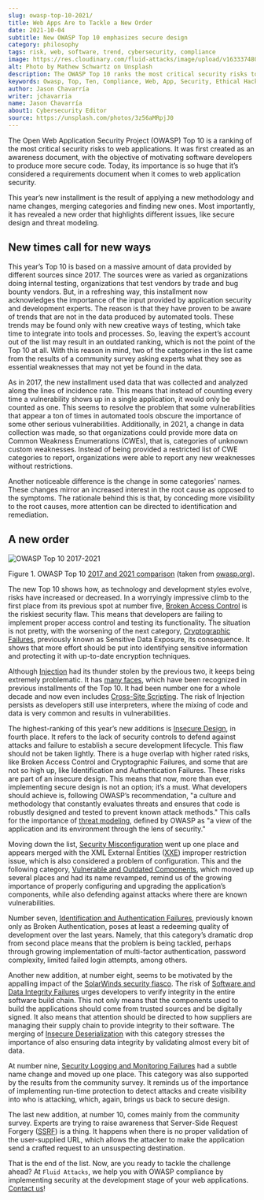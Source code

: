 ```yaml
---
slug: owasp-top-10-2021/
title: Web Apps Are to Tackle a New Order
date: 2021-10-04
subtitle: New OWASP Top 10 emphasizes secure design
category: philosophy
tags: risk, web, software, trend, cybersecurity, compliance
image: https://res.cloudinary.com/fluid-attacks/image/upload/v1633374808/blog/owasp-top-10-2021/cover_owasp.webp
alt: Photo by Mathew Schwartz on Unsplash
description: The OWASP Top 10 ranks the most critical security risks to web applications. The 2021 installment comes with new categories, name changes and a new order.
keywords: Owasp, Top, Ten, Compliance, Web, App, Security, Ethical Hacking, Pentesting
author: Jason Chavarría
writer: jchavarria
name: Jason Chavarría
about1: Cybersecurity Editor
source: https://unsplash.com/photos/3z56aMRpjJ0
---
```


The Open Web Application Security Project (OWASP) Top 10 is a ranking of
the most critical security risks to web applications. It was first
created as an awareness document, with the objective of motivating
software developers to produce more secure code. Today, its importance
is so huge that it’s considered a requirements document when it comes to
web application security.

This year’s new installment is the result of applying a new methodology
and name changes, merging categories and finding new ones. Most
importantly, it has revealed a new order that highlights different
issues, like secure design and threat modeling.

## New times call for new ways

This year’s Top 10 is based on a massive amount of data provided by
different sources since 2017. The sources were as varied as
organizations doing internal testing, organizations that test vendors by
trade and bug bounty vendors. But, in a refreshing way, this installment
now acknowledges the importance of the input provided by application
security and development experts. The reason is that they have proven to
be aware of trends that are not in the data produced by automated tools.
These trends may be found only with new creative ways of testing, which
take time to integrate into tools and processes. So, leaving the
expert’s account out of the list may result in an outdated ranking,
which is not the point of the Top 10 at all. With this reason in mind,
two of the categories in the list came from the results of a community
survey asking experts what they see as essential weaknesses that may not
yet be found in the data.

As in 2017, the new installment used data that was collected and
analyzed along the lines of incidence rate. This means that instead of
counting every time a vulnerability shows up in a single application, it
would only be counted as one. This seems to resolve the problem that
some vulnerabilities that appear a ton of times in automated tools
obscure the importance of some other serious vulnerabilities.
Additionally, in 2021, a change in data collection was made, so that
organizations could provide more data on Common Weakness Enumerations
(CWEs), that is, categories of unknown custom weaknesses. Instead of
being provided a restricted list of CWE categories to report,
organizations were able to report any new weaknesses without
restrictions.

Another noticeable difference is the change in some categories' names.
These changes mirror an increased interest in the root cause as opposed
to the symptoms. The rationale behind this is that, by conceding more
visibility to the root causes, more attention can be directed to
identification and remediation.

## A new order

<div class="imgblock">

![OWASP Top 10 2017-2021](https://res.cloudinary.com/fluid-attacks/image/upload/v1633374808/blog/owasp-top-10-2021/figure-owasp.webp)

<div class="title">

Figure 1. OWASP Top 10 [2017 and 2021
comparison](https://owasp.org/Top10/A00_2021_Introduction/)
(taken from [owasp.org](https://owasp.org/Top10/assets/mapping.png)).

</div>

</div>

The new Top 10 shows how, as technology and development styles evolve,
risks have increased or decreased. In a worryingly impressive climb to
the first place from its previous spot at number five, [Broken Access
Control](https://owasp.org/Top10/A01_2021-Broken_Access_Control/) is the
riskiest security flaw. This means that developers are failing to
implement proper access control and testing its functionality. The
situation is not pretty, with the worsening of the next category,
[Cryptographic
Failures](https://owasp.org/Top10/A02_2021-Cryptographic_Failures/),
previously known as Sensitive Data Exposure, its consequence. It shows
that more effort should be put into identifying sensitive information
and protecting it with up-to-date encryption techniques.

Although [Injection](https://owasp.org/Top10/A03_2021-Injection/) had
its thunder stolen by the previous two, it keeps being extremely
problematic. It has [many
faces](https://capec.mitre.org/data/definitions/152.html), which have
been recognized in previous installments of the Top 10. It had been
number one for a whole decade and now even includes [Cross-Site
Scripting](https://owasp.org/www-project-top-ten/2017/A7_2017-Cross-Site_Scripting_\(XSS\).html).
The risk of Injection persists as developers still use interpreters,
where the mixing of code and data is very common and results in
vulnerabilities.

The highest-ranking of this year’s new additions is [Insecure
Design](https://owasp.org/Top10/A04_2021-Insecure_Design/), in fourth
place. It refers to the lack of security controls to defend against
attacks and failure to establish a secure development lifecycle. This
flaw should not be taken lightly. There is a huge overlap with higher
rated risks, like Broken Access Control and Cryptographic Failures, and
some that are not so high up, like Identification and Authentication
Failures. These risks are part of an insecure design. This means that
now, more than ever, implementing secure design is not an option; it’s a
must. What developers should achieve is, following OWASP’s
recommendation, "a culture and methodology that constantly evaluates
threats and ensures that code is robustly designed and tested to prevent
known attack methods." This calls for the importance of [threat
modeling](https://owasp.org/www-community/Threat_Modeling), defined by
OWASP as "a view of the application and its environment through the lens
of security."

Moving down the list, [Security
Misconfiguration](https://owasp.org/Top10/A05_2021-Security_Misconfiguration/)
went up one place and appears merged with the XML External Entities
([XXE](https://owasp.org/www-project-top-ten/2017/A4_2017-XML_External_Entities_\(XXE\).html))
improper restriction issue, which is also considered a problem of
configuration. This and the following category, [Vulnerable and Outdated
Components](https://owasp.org/Top10/A06_2021-Vulnerable_and_Outdated_Components/),
which moved up several places and had its name revamped, remind us of
the growing importance of properly configuring and upgrading the
application’s components, while also defending against attacks where
there are known vulnerabilities.

Number seven, [Identification and Authentication
Failures](https://owasp.org/Top10/A07_2021-Identification_and_Authentication_Failures/),
previously known only as Broken Authentication, poses at least a
redeeming quality of development over the last years. Namely, that this
category’s dramatic drop from second place means that the problem is
being tackled, perhaps through growing implementation of multi-factor
authentication, password complexity, limited failed login attempts,
among others.

Another new addition, at number eight, seems to be motivated by the
appalling impact of the [SolarWinds security
fiasco](../solarwinds-attack/). The risk of [Software and Data Integrity
Failures](https://owasp.org/Top10/A08_2021-Software_and_Data_Integrity_Failures/)
urges developers to verify integrity in the entire software build chain.
This not only means that the components used to build the applications
should come from trusted sources and be digitally signed. It also means
that attention should be directed to how suppliers are managing their
supply chain to provide integrity to their software. The merging of
[Insecure
Deserialization](https://owasp.org/www-project-top-ten/2017/A8_2017-Insecure_Deserialization.html)
with this category stresses the importance of also ensuring data
integrity by validating almost every bit of data.

At number nine, [Security Logging and Monitoring
Failures](https://owasp.org/Top10/A09_2021-Security_Logging_and_Monitoring_Failures/)
had a subtle name change and moved up one place. This category was also
supported by the results from the community survey. It reminds us of the
importance of implementing run-time protection to detect attacks and
create visibility into who is attacking, which, again, brings us back to
secure design.

The last new addition, at number 10, comes mainly from the community
survey. Experts are trying to raise awareness that Server-Side Request
Forgery
([SSRF](https://owasp.org/Top10/A10_2021-Server-Side_Request_Forgery_%28SSRF%29/))
is a thing. It happens when there is no proper validation of the
user-supplied URL, which allows the attacker to make the application
send a crafted request to an unsuspecting destination.

That is the end of the list. Now, are you ready to tackle the challenge
ahead? At `Fluid Attacks`, we help you with OWASP compliance by
implementing security at the development stage of your web applications.
[Contact us](../../contact-us/)\!

